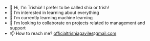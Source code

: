 - 👋 Hi, I’m Trishia! I prefer to be called shia or trish!
- 👀 I’m interested in learning about everything
- 🌱 I’m currently learning machine learning
- 💞️ I’m looking to collaborate on projects related to management and support
- 📫 How to reach me? officialtrishiagavile@gmail.com

<!---
MsTriile/MsTriile is a ✨ special ✨ repository because its `README.md` (this file) appears on your GitHub profile.
You can click the Preview link to take a look at your changes.
--->
